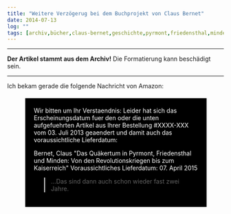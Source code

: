 ```yaml
---
title: "Weitere Verzögerug bei dem Buchprojekt von Claus Bernet"
date: 2014-07-13
log: ""
tags: [archiv,bücher,claus-bernet,geschichte,pyrmont,friedensthal,minden]
---
```

<hr><b>Der Artikel stammt aus dem Archiv!</b> Die Formatierung kann beschädigt sein.<hr>
Ich bekam gerade die folgende Nachricht von Amazon:

<blockquote style="margin: 20px 40px 20px 40px; padding: 20px; background-color: #000; color: white;">
Wir bitten um Ihr Verstaendnis: Leider hat sich das Erscheinungsdatum fuer den oder die unten aufgefuehrten Artikel aus Ihrer Bestellung #XXXX-XXX vom 03. Juli 2013 geaendert und damit auch das voraussichtliche Lieferdatum:

Bernet, Claus "Das Quäkertum in Pyrmont, Friedensthal und Minden: Von den Revolutionskriegen bis zum Kaiserreich"
Voraussichtliches Lieferdatum: 07. April 2015
 <blockquote>

...Das sind dann auch schon wieder fast zwei Jahre. 
